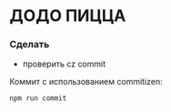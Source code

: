# ДОДО ПИЦЦА

### Сделать
- проверить cz commit

Коммит с использованием commitizen:
```
npm run commit
```